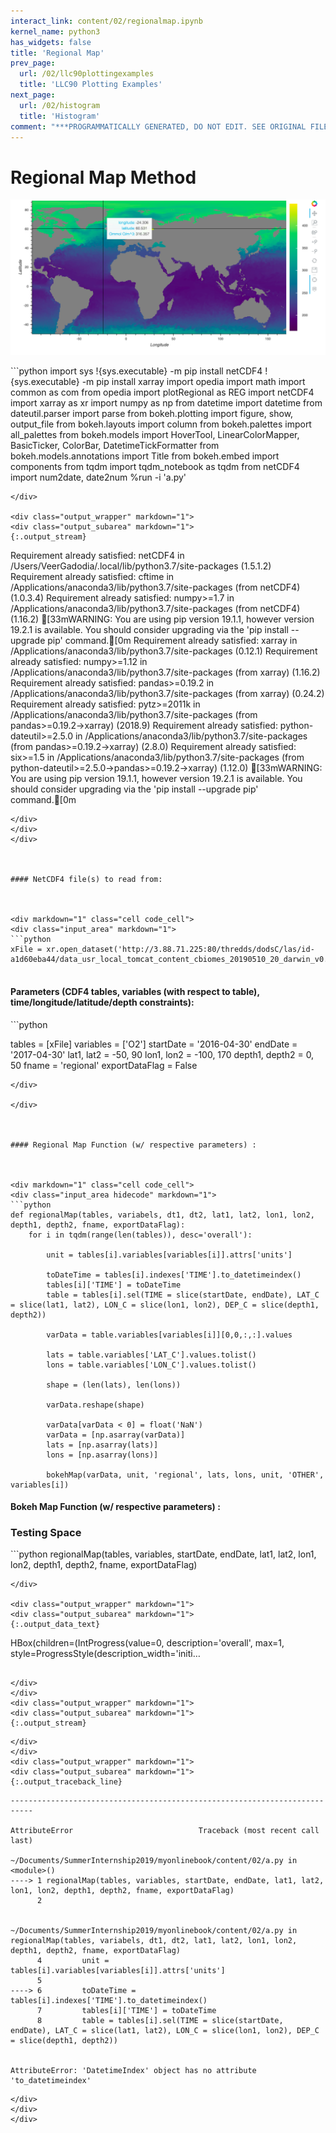 ```yaml
---
interact_link: content/02/regionalmap.ipynb
kernel_name: python3
has_widgets: false
title: 'Regional Map'
prev_page:
  url: /02/llc90plottingexamples
  title: 'LLC90 Plotting Examples'
next_page:
  url: /02/histogram
  title: 'Histogram'
comment: "***PROGRAMMATICALLY GENERATED, DO NOT EDIT. SEE ORIGINAL FILES IN /content***"
---
```



# Regional Map Method



![](regionalmap.png)



<div markdown="1" class="cell code_cell">
<div class="input_area hidecode" markdown="1">
```python
import sys
!{sys.executable} -m pip install netCDF4
!{sys.executable} -m pip install xarray
import opedia
import math
import common as com
from opedia import plotRegional as REG
import netCDF4
import xarray as xr
import numpy as np
from datetime import datetime
from dateutil.parser import parse
from bokeh.plotting import figure, show, output_file
from bokeh.layouts import column
from bokeh.palettes import all_palettes
from bokeh.models import HoverTool, LinearColorMapper, BasicTicker, ColorBar, DatetimeTickFormatter
from bokeh.models.annotations import Title
from bokeh.embed import components
from tqdm import tqdm_notebook as tqdm
from netCDF4 import num2date, date2num
%run -i 'a.py'

```
</div>

<div class="output_wrapper" markdown="1">
<div class="output_subarea" markdown="1">
{:.output_stream}
```
Requirement already satisfied: netCDF4 in /Users/VeerGadodia/.local/lib/python3.7/site-packages (1.5.1.2)
Requirement already satisfied: cftime in /Applications/anaconda3/lib/python3.7/site-packages (from netCDF4) (1.0.3.4)
Requirement already satisfied: numpy>=1.7 in /Applications/anaconda3/lib/python3.7/site-packages (from netCDF4) (1.16.2)
[33mWARNING: You are using pip version 19.1.1, however version 19.2.1 is available.
You should consider upgrading via the 'pip install --upgrade pip' command.[0m
Requirement already satisfied: xarray in /Applications/anaconda3/lib/python3.7/site-packages (0.12.1)
Requirement already satisfied: numpy>=1.12 in /Applications/anaconda3/lib/python3.7/site-packages (from xarray) (1.16.2)
Requirement already satisfied: pandas>=0.19.2 in /Applications/anaconda3/lib/python3.7/site-packages (from xarray) (0.24.2)
Requirement already satisfied: pytz>=2011k in /Applications/anaconda3/lib/python3.7/site-packages (from pandas>=0.19.2->xarray) (2018.9)
Requirement already satisfied: python-dateutil>=2.5.0 in /Applications/anaconda3/lib/python3.7/site-packages (from pandas>=0.19.2->xarray) (2.8.0)
Requirement already satisfied: six>=1.5 in /Applications/anaconda3/lib/python3.7/site-packages (from python-dateutil>=2.5.0->pandas>=0.19.2->xarray) (1.12.0)
[33mWARNING: You are using pip version 19.1.1, however version 19.2.1 is available.
You should consider upgrading via the 'pip install --upgrade pip' command.[0m
```
</div>
</div>
</div>



#### NetCDF4 file(s) to read from:



<div markdown="1" class="cell code_cell">
<div class="input_area" markdown="1">
```python
xFile = xr.open_dataset('http://3.88.71.225:80/thredds/dodsC/las/id-a1d60eba44/data_usr_local_tomcat_content_cbiomes_20190510_20_darwin_v0.2_cs510_darwin_v0.2_cs510_nutrients.nc.jnl')


```
</div>

</div>



#### Parameters (CDF4 tables, variables (with respect to table), time/longitude/latitude/depth constraints):



<div markdown="1" class="cell code_cell">
<div class="input_area" markdown="1">
```python

tables = [xFile]
variables = ['O2']
startDate = '2016-04-30'
endDate = '2017-04-30'
lat1, lat2 = -50, 90
lon1, lon2 = -100, 170
depth1, depth2 = 0, 50
fname = 'regional'
exportDataFlag = False

```
</div>

</div>



#### Regional Map Function (w/ respective parameters) :



<div markdown="1" class="cell code_cell">
<div class="input_area hidecode" markdown="1">
```python
def regionalMap(tables, variabels, dt1, dt2, lat1, lat2, lon1, lon2, depth1, depth2, fname, exportDataFlag):
    for i in tqdm(range(len(tables)), desc='overall'):
        
        unit = tables[i].variables[variables[i]].attrs['units']
        
        toDateTime = tables[i].indexes['TIME'].to_datetimeindex()
        tables[i]['TIME'] = toDateTime
        table = tables[i].sel(TIME = slice(startDate, endDate), LAT_C = slice(lat1, lat2), LON_C = slice(lon1, lon2), DEP_C = slice(depth1, depth2))
        
        varData = table.variables[variables[i]][0,0,:,:].values       
        
        lats = table.variables['LAT_C'].values.tolist()
        lons = table.variables['LON_C'].values.tolist()
        
        shape = (len(lats), len(lons))
        
        varData.reshape(shape)

        varData[varData < 0] = float('NaN')
        varData = [np.asarray(varData)]
        lats = [np.asarray(lats)]
        lons = [np.asarray(lons)]
        
        bokehMap(varData, unit, 'regional', lats, lons, unit, 'OTHER', variables[i])

```
</div>

</div>



#### Bokeh Map Function (w/ respective parameters) :



### Testing Space



<div markdown="1" class="cell code_cell">
<div class="input_area" markdown="1">
```python
regionalMap(tables, variables, startDate, endDate, lat1, lat2, lon1, lon2, depth1, depth2, fname, exportDataFlag)



```
</div>

<div class="output_wrapper" markdown="1">
<div class="output_subarea" markdown="1">
{:.output_data_text}
```
HBox(children=(IntProgress(value=0, description='overall', max=1, style=ProgressStyle(description_width='initi…
```

</div>
</div>
<div class="output_wrapper" markdown="1">
<div class="output_subarea" markdown="1">
{:.output_stream}
```

```
</div>
</div>
<div class="output_wrapper" markdown="1">
<div class="output_subarea" markdown="1">
{:.output_traceback_line}
```

    ---------------------------------------------------------------------------

    AttributeError                            Traceback (most recent call last)

    ~/Documents/SummerInternship2019/myonlinebook/content/02/a.py in <module>()
    ----> 1 regionalMap(tables, variables, startDate, endDate, lat1, lat2, lon1, lon2, depth1, depth2, fname, exportDataFlag)
          2 


    ~/Documents/SummerInternship2019/myonlinebook/content/02/a.py in regionalMap(tables, variabels, dt1, dt2, lat1, lat2, lon1, lon2, depth1, depth2, fname, exportDataFlag)
          4         unit = tables[i].variables[variables[i]].attrs['units']
          5 
    ----> 6         toDateTime = tables[i].indexes['TIME'].to_datetimeindex()
          7         tables[i]['TIME'] = toDateTime
          8         table = tables[i].sel(TIME = slice(startDate, endDate), LAT_C = slice(lat1, lat2), LON_C = slice(lon1, lon2), DEP_C = slice(depth1, depth2))


    AttributeError: 'DatetimeIndex' object has no attribute 'to_datetimeindex'


```
</div>
</div>
</div>


